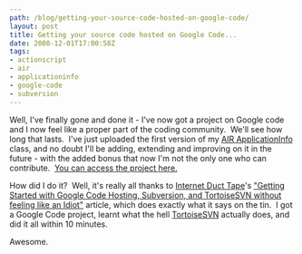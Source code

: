 ```yaml
---
path: /blog/getting-your-source-code-hosted-on-google-code/
layout: post
title: Getting your source code hosted on Google Code...
date: 2008-12-01T17:00:58Z
tags:
- actionscript
- air
- applicationinfo
- google-code
- subversion
---
```


Well, I've finally gone and done it - I've now got a project on Google code and I now feel like a proper part of the coding community.  We'll see how long that lasts.  I've just uploaded the first version of my [AIR ApplicationInfo](http://www.psyked.co.uk/actionscript/application-information-class-for-air.htm) class, and no doubt I'll be adding, extending and improving on it in the future - with the added bonus that now I'm not the only one who can contribute.  [You can access the project here.](http://code.google.com/p/psyked-as-classes/)

How did I do it?  Well, it's really all thanks to [Internet Duct Tape](http://internetducttape.com/)'s ["Getting Started with Google Code Hosting, Subversion, and TortoiseSVN without feeling like an Idiot"](http://internetducttape.com/2007/03/03/howto_google_code_hosting_subversion_tortoisesvn/) article, which does exactly what it says on the tin.  I got a Google Code project, learnt what the hell [TortoiseSVN](http://tortoisesvn.tigris.org/) actually does, and did it all within 10 minutes.

Awesome.